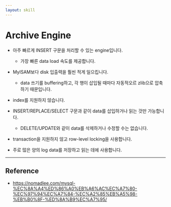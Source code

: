 ```yaml
---
layout: skill
---
```


# Archive Engine

- 아주 빠르게 INSERT 구문을 처리할 수 있는 engine입니다.
    - 가장 빠른 data load 속도를 제공합니다.

- MyISAM보다 disk 입출력을 훨씬 적게 일으킵니다.
    - data 쓰기를 buffering하고, 각 행이 삽입될 때마다 자동적오르 zlib으로 압축하기 때문입니다.

- index를 지원하지 않습니다.

- INSERT/REPLACE/SELECT 구문과 같이 data를 삽입하거나 읽는 것만 가능합니다.
    - DELETE/UPDATE와 같이 data를 삭제하거나 수정할 수는 없습니다.

- transaction을 지원하지 않고 row-level locking을 사용합니다.

- 주로 많은 양의 log data를 저장하고 읽는 데에 사용합니다.


---


## Reference

- <https://nomadlee.com/mysql-%EC%8A%A4%ED%86%A0%EB%A6%AC%EC%A7%80-%EC%97%94%EC%A7%84-%EC%A2%85%EB%A5%98-%EB%B0%8F-%ED%8A%B9%EC%A7%95/>